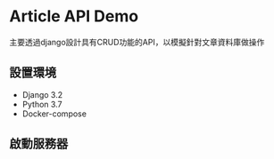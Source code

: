 # Article API Demo
主要透過django設計具有CRUD功能的API，以模擬針對文章資料庫做操作

## 設置環境
- Django 3.2
- Python 3.7
- Docker-compose

## 啟動服務器
